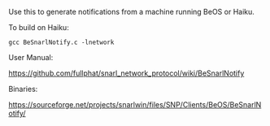 Use this to generate notifications from a machine running BeOS or Haiku.

To build on Haiku:

    gcc BeSnarlNotify.c -lnetwork

User Manual:

https://github.com/fullphat/snarl_network_protocol/wiki/BeSnarlNotify

Binaries:

https://sourceforge.net/projects/snarlwin/files/SNP/Clients/BeOS/BeSnarlNotify/
